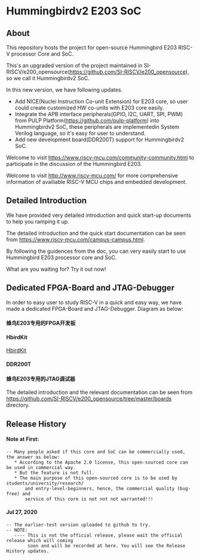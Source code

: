 Hummingbirdv2 E203 SoC 
================

About
-----------

This repository hosts the project for open-source Hummingbird E203 RISC-V processor Core and SoC.

This's an upgraded version of the project maintained in SI-RISCV/e200_opensource(https://github.com/SI-RISCV/e200_opensource), so we call it Hummingbirdv2 SoC.

In this new version, we have following updates.
* Add NICE(Nuclei Instruction Co-unit Extension) for E203 core, so user could create customized HW co-units with E203 core easily.
* Integrate the APB interface peripherals(GPIO, I2C, UART, SPI, PWM) from PULP Platform(https://github.com/pulp-platform) into Hummingbirdv2 SoC, these peripherals are implementedin System Verilog language, so it's easy for user to understand. 
* Add new development board(DDR200T) support for Hummingbirdv2 SoC. 

Welcome to visit https://www.riscv-mcu.com/community-community.html to participate in the discussion of the Hummingbird E203.

Welcome to visit http://www.riscv-mcu.com/ for more comprehensive information of availiable RISC-V MCU chips and embedded development. 


Detailed Introduction
-----------------------------

We have provided very detailed introduction and quick start-up documents to help you ramping it up. 

The detailed introduction and the quick start documentation can be seen 
from https://www.riscv-mcu.com/campus-campus.html.

By following the guidences from the doc, you can very easily start to use Hummingbird E203 processor core and SoC.


What are you waiting for? Try it out now!

Dedicated FPGA-Board and JTAG-Debugger 
-----------------------------
In order to easy user to study RISC-V in a quick and easy way, we have made a dedicated FPGA-Board and JTAG-Debugger.  Diagram as below:

#### 蜂鸟E203专用的FPGA开发板

#### HbirdKit
[HbirdKit](pics/hbirdkit.jpg)
#### DDR200T 

#### 蜂鸟E203专用的JTAG调试器

The detailed introduction and the relevant documentation can be seen from https://github.com/SI-RISCV/e200_opensource/tree/master/boards directory.


Release History
-----------------------------
#### Note at First:
    -- Many people asked if this core and SoC can be commercially used, the answer as below:
       * According to the Apache 2.0 license, this open-sourced core can be used in commercial way.
       * But the feature is not full. 
       * The main purpose of this open-sourced core is to be used by students/university/research/
           and entry-level-beginners, hence, the commercial quality (bug-free) and
           service of this core is not not not warranted!!! 

#### Jul 27, 2020

    -- The earlier-test version uploaded to github to try.
    -- NOTE:
       ---- This is not the official release, please wait the official release which will coming
            soon and will be recorded at here. You will see the Release History updates.
    
